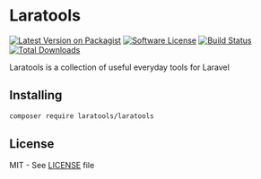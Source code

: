 # Laratools

[![Latest Version on Packagist](https://img.shields.io/packagist/v/laratools/laratools.svg?style=flat-square)][packagist]
[![Software License](https://img.shields.io/badge/license-MIT-brightgreen.svg?style=flat-square)][license]
[![Build Status](https://img.shields.io/travis/laratools/laratools/master.svg?style=flat-square)][travis]
[![Total Downloads](https://img.shields.io/packagist/dt/laratools/laratools.svg?style=flat-square)][packagist]

Laratools is a collection of useful everyday tools for Laravel

## Installing

```bash
composer require laratools/laratools
```

## License

MIT - See [LICENSE][license] file

[packagist]: https://packagist.org/packages/laratools/laratools
[license]: LICENSE
[travis]: https://travis-ci.org/laratools/laratools 
